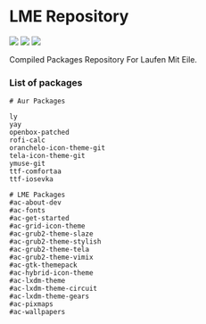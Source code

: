 # LME Repository

<p align="left">
  <img src="https://img.shields.io/badge/Status%3F-Active-Green?style=for-the-badge">
  <img src="https://img.shields.io/badge/AUR-Done-Blue?style=for-the-badge">
  <img src="https://img.shields.io/badge/Archcraft-Done-Blue?style=for-the-badge">
</p>

Compiled Packages Repository For Laufen Mit Eile.

### List of packages

```
# Aur Packages

ly 
yay 
openbox-patched 
rofi-calc 
oranchelo-icon-theme-git 
tela-icon-theme-git 
ymuse-git 
ttf-comfortaa 
ttf-iosevka

# LME Packages
#ac-about-dev
#ac-fonts
#ac-get-started
#ac-grid-icon-theme
#ac-grub2-theme-slaze
#ac-grub2-theme-stylish
#ac-grub2-theme-tela
#ac-grub2-theme-vimix
#ac-gtk-themepack
#ac-hybrid-icon-theme
#ac-lxdm-theme
#ac-lxdm-theme-circuit
#ac-lxdm-theme-gears
#ac-pixmaps
#ac-wallpapers
```
